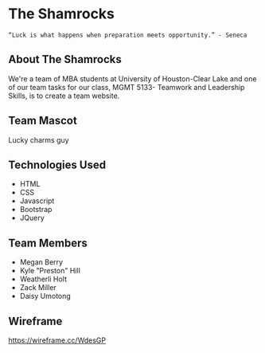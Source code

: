 # The Shamrocks
 ``
 “Luck is what happens when preparation meets opportunity.” - Seneca  
 ``
## About The Shamrocks
We're a team of MBA students at University of Houston-Clear Lake and one of our team tasks for our class, MGMT 5133- Teamwork and Leadership Skills, is to create a team website.

## Team Mascot
Lucky charms guy

## Technologies Used
- HTML
- CSS
- Javascript
- Bootstrap
- JQuery

## Team Members
- Megan Berry
- Kyle "Preston" Hill
- Weatherli Holt
- Zack Miller
- Daisy Umotong

## Wireframe
https://wireframe.cc/WdesGP